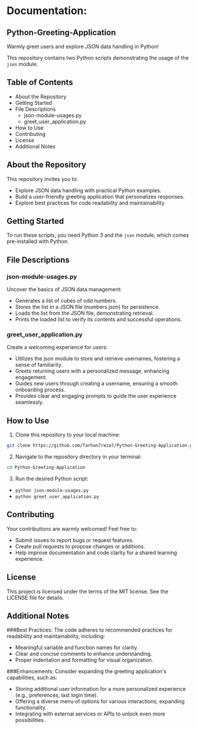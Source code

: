# Documentation:

## Python-Greeting-Application

Warmly greet users and explore JSON data handling in Python!

This repository contains two Python scripts demonstrating the usage of the `json` module.

## Table of Contents

- About the Repository
- Getting Started
- File Descriptions
  - json-module-usages.py
  - greet_user_application.py
- How to Use
- Contributing
- License
- Additional Notes

## About the Repository

This repository invites you to:

- Explore JSON data handling with practical Python examples.
- Build a user-friendly greeting application that personalizes responses.
- Explore best practices for code readability and maintainability

## Getting Started

To run these scripts, you need Python 3 and the `json` module, which comes pre-installed with Python.

## File Descriptions

### json-module-usages.py

Uncover the basics of JSON data management:

- Generates a list of cubes of odd numbers.
- Stores the list in a JSON file (numbers.json) for persistence.
- Loads the list from the JSON file, demonstrating retrieval.
- Prints the loaded list to verify its contents and successful operations.

### greet_user_application.py

Create a welcoming experience for users:

- Utilizes the json module to store and retrieve usernames, fostering a sense of familiarity.
- Greets returning users with a personalized message, enhancing engagement.
- Guides new users through creating a username, ensuring a smooth onboarding process.
- Provides clear and engaging prompts to guide the user experience seamlessly.

## How to Use

1. Clone this repository to your local machine:

```bash
git clone https://github.com/farhan7reza7/Python-Greeting-Application.git
```

2. Navigate to the repository directory in your terminal:

```bash
cd Python-Greeting-Application
```

3. Run the desired Python script:

- `python json-module-usages.py`
- `python greet_user_application.py`

## Contributing

Your contributions are warmly welcomed! Feel free to:

- Submit issues to report bugs or request features.
- Create pull requests to propose changes or additions.
- Help improve documentation and code clarity for a shared learning experience.

## License

This project is licensed under the terms of the MIT license. See the LICENSE file for details.

## Additional Notes

###Best Practices:
The code adheres to recommended practices for readability and maintainability, including:

- Meaningful variable and function names for clarity.
- Clear and concise comments to enhance understanding.
- Proper indentation and formatting for visual organization.

###Enhancements:
Consider expanding the greeting application's capabilities, such as:

- Storing additional user information for a more personalized experience (e.g., preferences, last login time).
- Offering a diverse menu of options for various interactions, expanding functionality.
- Integrating with external services or APIs to unlock even more possibilities.
